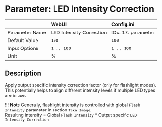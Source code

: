 # Parameter: LED Intensity Correction

|                   | WebUI               | Config.ini
|:---               |:---                 |:----
| Parameter Name    | LED Intensity Correction  | IOx: 12. parameter
| Default Value     | `100`               | `100`
| Input Options     | `1 .. 100`          | `1 .. 100`
| Unit              | %                   | %



## Description

Apply output specific intensity correction factor (only for flashlight modes). 
This potentially helps to align different intensity levels if multiple LED types are in use.


!!! __Note__
    Generally, flashlight intensity is controlled with global `Flash Intensity` parameter in 
    section `Take Image`.<br>
    Resulting intensity = Global `Flash Intensity` * Output specific `LED Intensity Correction`